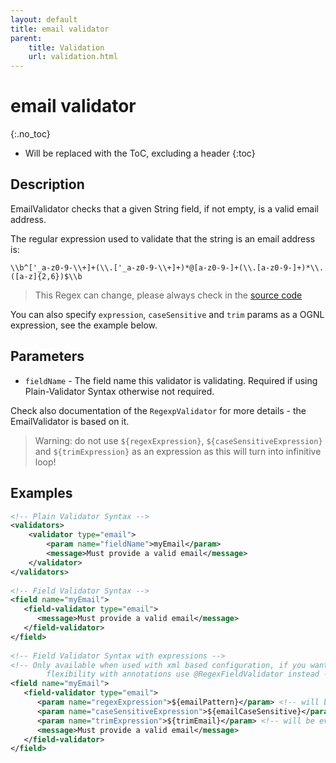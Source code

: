 ```yaml
---
layout: default
title: email validator
parent:
    title: Validation
    url: validation.html
---
```


# email validator
{:.no_toc}

* Will be replaced with the ToC, excluding a header
{:toc}

## Description

EmailValidator checks that a given String field, if not empty, is a valid email address.

The regular expression used to validate that the string is an email address is:

```
\\b^['_a-z0-9-\\+]+(\\.['_a-z0-9-\\+]+)*@[a-z0-9-]+(\\.[a-z0-9-]+)*\\.([a-z]{2,6})$\\b
```

> This Regex can change, please always check in the [source code](https://github.com/apache/struts/blob/master/core/src/main/java/com/opensymphony/xwork2/validator/validators/EmailValidator.java#L83)

You can also specify `expression`, `caseSensitive` and `trim` params as a OGNL expression, see the example below.

## Parameters

- `fieldName` - The field name this validator is validating. Required if using Plain-Validator Syntax otherwise not required.

Check also documentation of the `RegexpValidator` for more details - the EmailValidator is based on it.

> Warning: do not use `${regexExpression}`, `${caseSensitiveExpression}` and `${trimExpression}` as an expression 
> as this will turn into infinitive loop!

## Examples

```xml
<!-- Plain Validator Syntax -->
<validators>
    <validator type="email">
        <param name="fieldName">myEmail</param>
        <message>Must provide a valid email</message>
    </validator>
</validators>
 
<!-- Field Validator Syntax -->
<field name="myEmail">
   <field-validator type="email">
      <message>Must provide a valid email</message>
   </field-validator>
</field>
 
<!-- Field Validator Syntax with expressions -->
<!-- Only available when used with xml based configuration, if you want to have the same
        flexibility with annotations use @RegexFieldValidator instead -->
<field name="myEmail">
   <field-validator type="email">
      <param name="regexExpression">${emailPattern}</param> <!-- will be evaluated as: String getEmailPattern() -->
      <param name="caseSensitiveExpression">${emailCaseSensitive}</param> <!-- will be evaluated as: boolean getEmailCaseSensitive() -->
      <param name="trimExpression">${trimEmail}</param> <!-- will be evaluated as: boolean getTrimEmail() -->
      <message>Must provide a valid email</message>
   </field-validator>
</field>
```
